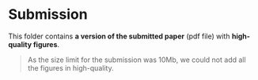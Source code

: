 # Submission

This folder contains **a version of the submitted paper** (pdf file) with **high-quality figures**.

> As the size limit for the submission was 10Mb, we could not add all the figures in high-quality.
